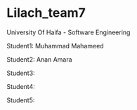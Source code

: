 # Lilach_team7


University Of Haifa - Software Engineering

Student1: Muhammad Mahameed

Student2: Anan Amara

Student3:

Student4:

Student5:
